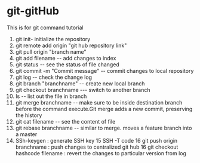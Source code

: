 # git-gitHub
This is for git command tutorial
1. git init- initialize the repository
2. git remote add origin "git hub repository link"
3. git pull origin "branch name"
4. git add filename -- add changes to index
5. git status -- see the status of file changed
6. git commit -m "Commit message" -- commit changes to local repository
7. git log -- check the change log
8. git branch "branchname" -- create new local branch
9. git checkout branchname --- switch to another branch
10. ls -- list out the file in branch
11. git merge branchname -- make sure to be inside destination branch before the command execute.Git merge adds a new commit, preserving the history
12. git cat filename -- see the content of file
13. git rebase branchname -- similar to merge. moves a feature branch into a master 
14. SSh-keygen : generate SSH key
15 SSH -T code
16 git push origin branchname : push changes to centralized git hub
16 git checkout hashcode filename : revert the changes to particular version from log 


